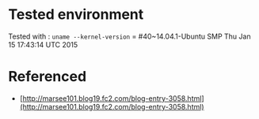 # Tested environment

Tested with : `uname --kernel-version` = #40~14.04.1-Ubuntu SMP Thu Jan 15 17:43:14 UTC 2015

# Referenced

* [http://marsee101.blog19.fc2.com/blog-entry-3058.html](http://marsee101.blog19.fc2.com/blog-entry-3058.html)
